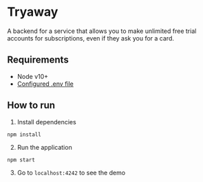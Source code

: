 # Tryaway

A backend for a service that allows you to make unlimited free trial accounts for subscriptions, even if they ask you for a card.

## Requirements

- Node v10+
- [Configured .env file](../README.md)

## How to run

1. Install dependencies

```
npm install
```

2. Run the application

```
npm start
```

3. Go to `localhost:4242` to see the demo
